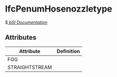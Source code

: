 IfcPenumHosenozzletype
======================
$[ _bSI
Documentation_](https://standards.buildingsmart.org/IFC/DEV/IFC4_2/FINAL/HTML/schema//pset/penum_hosenozzletype.htm)


Attributes
----------
| Attribute      | Definition   |
|----------------|--------------|
| FOG            |              |
| STRAIGHTSTREAM |              |
